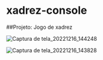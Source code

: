 # xadrez-console
##Projeto: Jogo de xadrez

![Captura de tela_20221216_144248](https://user-images.githubusercontent.com/115935804/209810916-f037894c-f7b3-4f30-a5c2-a468bdc9bf9e.png)

![Captura de tela_20221216_143828](https://user-images.githubusercontent.com/115935804/209811039-f8c4cf85-07ff-4c23-bd21-ee08132928c2.png)
